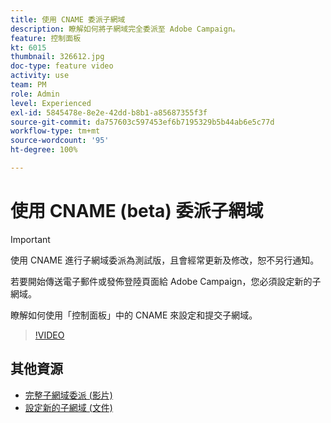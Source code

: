 ```yaml
---
title: 使用 CNAME 委派子網域
description: 瞭解如何將子網域完全委派至 Adobe Campaign。
feature: 控制面板
kt: 6015
thumbnail: 326612.jpg
doc-type: feature video
activity: use
team: PM
role: Admin
level: Experienced
exl-id: 5845478e-8e2e-42dd-b8b1-a85687355f3f
source-git-commit: da757603c597453ef6b7195329b5b44ab6e5c77d
workflow-type: tm+mt
source-wordcount: '95'
ht-degree: 100%

---
```


# 使用 CNAME (beta) 委派子網域

>[!IMPORTANT]
>
> 使用 CNAME 進行子網域委派為測試版，且會經常更新及修改，恕不另行通知。

若要開始傳送電子郵件或發佈登陸頁面給 Adobe Campaign，您必須設定新的子網域。

瞭解如何使用「控制面板」中的 CNAME 來設定和提交子網域。

>[!VIDEO](https://video.tv.adobe.com/v/326612?quality=12)

## 其他資源

* [完整子網域委派 (影片)](./subdomain-delegation.md)
* [設定新的子網域 (文件)](https://experienceleague.adobe.com/docs/control-panel/using/subdomains-and-certificates/setting-up-new-subdomain.html?lang=zh-Hant)


